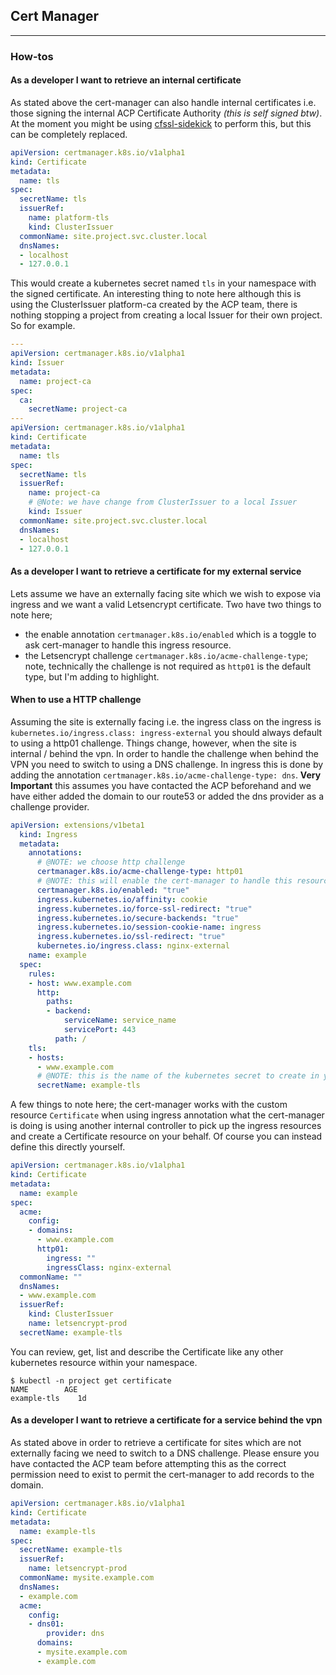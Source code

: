 ## **Cert Manager**
----

### **How-tos**

#### **As a developer I want to retrieve an internal certificate**

As stated above the cert-manager can also handle internal certificates i.e. those signing the internal ACP Certificate Authority _(this is self signed btw)_. At the moment you might be using [cfssl-sidekick](https://github.com/UKHomeOffice/cfssl-sidekick) to perform this, but this can be completely replaced.

```YAML
apiVersion: certmanager.k8s.io/v1alpha1
kind: Certificate
metadata:
  name: tls
spec:
  secretName: tls
  issuerRef:
    name: platform-tls
    kind: ClusterIssuer
  commonName: site.project.svc.cluster.local
  dnsNames:
  - localhost
  - 127.0.0.1
```

This would create a kubernetes secret named `tls` in your namespace with the signed certificate. An interesting thing to note here although this is using the ClusterIssuer platform-ca created by the ACP team, there is nothing stopping a project from creating a local Issuer for their own project. So for example.

```YAML
---
apiVersion: certmanager.k8s.io/v1alpha1
kind: Issuer
metadata:
  name: project-ca
spec:
  ca:
    secretName: project-ca
---
apiVersion: certmanager.k8s.io/v1alpha1
kind: Certificate
metadata:
  name: tls
spec:
  secretName: tls
  issuerRef:
    name: project-ca
    # @Note: we have change from ClusterIssuer to a local Issuer
    kind: Issuer
  commonName: site.project.svc.cluster.local
  dnsNames:
  - localhost
  - 127.0.0.1
```

#### **As a developer I want to retrieve a certificate for my external service**

Lets assume we have an externally facing site which we wish to expose via ingress and we want a valid Letsencrypt certificate. Two have two things to note here;

- the enable annotation `certmanager.k8s.io/enabled` which is a toggle to ask cert-manager to handle this ingress resource.
- the Letsencrypt challenge `certmanager.k8s.io/acme-challenge-type`; note, technically the challenge is not required as `http01` is the default type, but I'm adding to highlight.

#### **When to use a HTTP challenge**

Assuming the site is externally facing i.e. the ingress class on the ingress is `kubernetes.io/ingress.class: ingress-external` you should always default to using a http01 challenge. Things change, however, when the site is internal / behind the vpn. In order to handle the challenge when behind the VPN you need to switch to using a DNS challenge. In ingress this is done by adding the annotation `certmanager.k8s.io/acme-challenge-type: dns`. **Very Important** this assumes you have contacted the ACP beforehand and we have either added the domain to our route53 or added the dns provider as a challenge provider.

```YAML
apiVersion: extensions/v1beta1
  kind: Ingress
  metadata:
    annotations:
      # @NOTE: we choose http challenge
      certmanager.k8s.io/acme-challenge-type: http01
      # @NOTE: this will enable the cert-manager to handle this resource
      certmanager.k8s.io/enabled: "true"
      ingress.kubernetes.io/affinity: cookie
      ingress.kubernetes.io/force-ssl-redirect: "true"
      ingress.kubernetes.io/secure-backends: "true"
      ingress.kubernetes.io/session-cookie-name: ingress
      ingress.kubernetes.io/ssl-redirect: "true"
      kubernetes.io/ingress.class: nginx-external
    name: example
  spec:
    rules:
    - host: www.example.com
      http:
        paths:
        - backend:
            serviceName: service_name
            servicePort: 443
          path: /
    tls:
    - hosts:
      - www.example.com
      # @NOTE: this is the name of the kubernetes secret to create in your namespace
      secretName: example-tls
```

A few things to note here; the cert-manager works with the custom resource `Certificate` when using ingress annotation what the cert-manager is doing is using another internal controller to pick up the ingress resources and create a Certificate resource on your behalf. Of course you can instead define this directly yourself.

```YAML
apiVersion: certmanager.k8s.io/v1alpha1
kind: Certificate
metadata:
  name: example
spec:
  acme:
    config:
    - domains:
      - www.example.com
      http01:
        ingress: ""
        ingressClass: nginx-external
  commonName: ""
  dnsNames:
  - www.example.com
  issuerRef:
    kind: ClusterIssuer
    name: letsencrypt-prod
  secretName: example-tls
```

You can review, get, list and describe the Certificate like any other kubernetes resource within your namespace.

```shell
$ kubectl -n project get certificate
NAME        AGE
example-tls    1d
```

#### **As a developer I want to retrieve a certificate for a service behind the vpn**

As stated above in order to retrieve a certificate for sites which are not externally facing we need to switch to a DNS challenge. Please ensure you have contacted the ACP team before attempting this as the correct permission need to exist to permit the cert-manager to add records to the domain.

```YAML
apiVersion: certmanager.k8s.io/v1alpha1
kind: Certificate
metadata:
  name: example-tls
spec:
  secretName: example-tls
  issuerRef:
    name: letsencrypt-prod
  commonName: mysite.example.com
  dnsNames:
  - example.com
  acme:
    config:
    - dns01:
        provider: dns
      domains:
      - mysite.example.com
      - example.com
```
